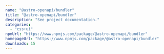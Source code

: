 ```yaml
---
name: "@astro-openapi/bundler"
title: "@astro-openapi/bundler"
description: "See project documentation."
categories:
  - "css+ui"
npmUrl: "https://www.npmjs.com/package/@astro-openapi/bundler"
homepageUrl: "https://www.npmjs.com/package/@astro-openapi/bundler"
downloads: 15
---
```

